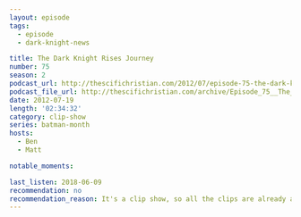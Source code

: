```yaml
---
layout: episode
tags:
  - episode
  - dark-knight-news 

title: The Dark Knight Rises Journey
number: 75
season: 2
podcast_url: http://thescifichristian.com/2012/07/episode-75-the-dark-knight-rises-journey/
podcast_file_url: http://thescifichristian.com/archive/Episode_75__The_Dark_Knight_Rises_Jo.mp3
date: 2012-07-19
length: '02:34:32'
category: clip-show
series: batman-month
hosts:
  - Ben
  - Matt

notable_moments:

last_listen: 2018-06-09
recommendation: no
recommendation_reason: It's a clip show, so all the clips are already archived with their respective episodes.
---
```

